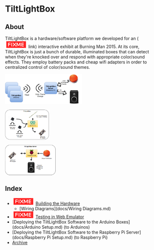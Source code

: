 TiltLightBox
====================

About
--------------------

TiltLightBox is a hardware/software platform we developed for an (![](docs/fixme.png) link) interactive exhibit at Burning Man 2015. At its core, TiltLightBox is just a bunch of durable, illuminated boxes that can detect when they're knocked over and respond with appropriate color/sound effects. They employ battery packs and cheap wifi adapters in order to centralized control of color/sound themes.

[![alt text][1]][2]

  [1]: docs/Overview_thumb.png (Overview)
  [2]: docs/Overview.png

[![alt text][3]][4]

  [3]: docs/Overview_TiltLightBox_thumb.png (TiltLightBox Unit)
  [4]: docs/Overview_TiltLightBox.png

[![alt text][5]][6]

  [5]: docs/Overview_TiltLightBox-Server_thumb.png (TiltLightBox Server)
  [6]: docs/Overview_TiltLightBox-Server.png


Index
--------------------


* ![](docs/fixme.png) [Building the Hardware]()
	* [Wiring Diagrams](docs/Wiring Diagrams.md)
* ![](docs/fixme.png) [Testing in Web Emulator]()
* [Deploying the TiltLightBox Software to the Arduino Boxes](docs/Arduino Setup.md) (to Arduinos)
* [Deploying the TiltLightBox Software to the Raspberry Pi Server](docs/Raspberry Pi Setup.md) (to Raspberry Pi)
* [Archive](archive/README.md)

